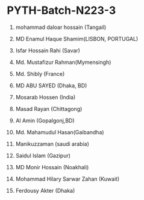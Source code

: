 # PYTH-Batch-N223-3

1. mohammad daloar hossain (Tangail)

2. MD Enamul Haque Shamim(LISBON, PORTUGAL)

3. Isfar Hossain Rahi (Savar)

4. Md. Mustafizur Rahman(Mymensingh)

5. Md. Shibly (France)

6. MD ABU SAYED (Dhaka, BD)

7. Mosarab Hossen (India)

8. Masad Rayan (Chittagong)

9. Al Amin (Gopalgonj,BD)

10. Md. Mahamudul Hasan(Gaibandha)

11. Manikuzzaman (saudi arabia)

12. Saidul Islam (Gazipur)

13. MD Monir Hossain (Noakhali)

14. Mohammad Hilary Sarwar Zahan (Kuwait)

15. Ferdousy Akter (Dhaka)
